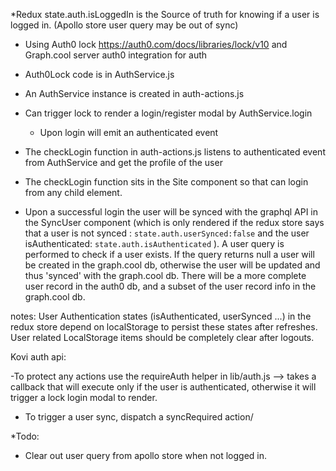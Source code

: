 *Redux state.auth.isLoggedIn is the Source of truth
 for knowing if a user is logged in.
 (Apollo store user query may be out of sync)

- Using Auth0 lock https://auth0.com/docs/libraries/lock/v10
  and Graph.cool server auth0 integration for auth

- Auth0Lock code is in AuthService.js
- An AuthService instance is created in auth-actions.js

- Can trigger lock to render a login/register modal by AuthService.login
  - Upon login will emit an authenticated event

- The checkLogin function in auth-actions.js listens to authenticated event from
AuthService and get the profile of the user

- The checkLogin function sits in the Site component so that can login from any child element.

- Upon a successful login the user will be synced with the graphql API in the
SyncUser component (which is only rendered if the redux store says that a
user is not synced : `state.auth.userSynced:false` and the user isAuthenticated:
`state.auth.isAuthenticated` ). A user query is performed to check if a user exists.
If the query returns null a user will be created in the graph.cool db,
otherwise the user will be updated and thus 'synced' with the graph.cool db.
There will be a more complete user record in the auth0 db, and a subset of
the user record info in the graph.cool db.

notes:
User Authentication states (isAuthenticated, userSynced ...) in the redux store
depend on localStorage to persist these states after refreshes.
User related LocalStorage items should be completely clear after logouts.

Kovi auth api:

-To protect any actions use the requireAuth helper in lib/auth.js --> takes a callback that will
execute only if the user is authenticated, otherwise it will trigger a lock login modal to render.

- To trigger a user sync, dispatch a syncRequired action/

*Todo:
- Clear out user query from apollo store when not logged in.
